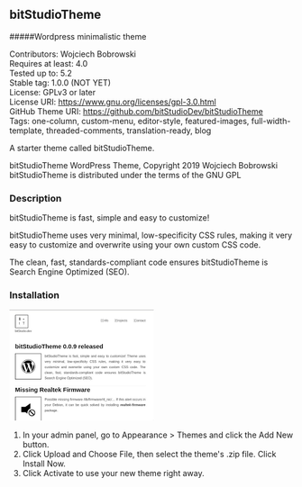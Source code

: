 ## bitStudioTheme
#####Wordpress minimalistic theme

Contributors: Wojciech Bobrowski \
Requires at least: 4.0 \
Tested up to: 5.2 \
Stable tag: 1.0.0 (NOT YET) \
License: GPLv3 or later \
License URI: https://www.gnu.org/licenses/gpl-3.0.html \
GitHub Theme URI: https://github.com/bitStudioDev/bitStudioTheme \
Tags: one-column, custom-menu, editor-style, featured-images, full-width-template, threaded-comments, translation-ready, blog

A starter theme called bitStudioTheme.

bitStudioTheme WordPress Theme, Copyright 2019 Wojciech Bobrowski
bitStudioTheme is distributed under the terms of the GNU GPL

### Description

bitStudioTheme is fast, simple and easy to customize!

bitStudioTheme uses very minimal, low-specificity CSS rules, making it very easy to customize and overwrite using your own custom CSS code.

The clean, fast, standards-compliant code ensures bitStudioTheme is Search Engine Optimized (SEO).

### Installation
![Thumb](README.png)
1. In your admin panel, go to Appearance > Themes and click the Add New button.
2. Click Upload and Choose File, then select the theme's .zip file. Click Install Now.
3. Click Activate to use your new theme right away.
